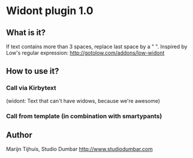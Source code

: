 # Widont plugin 1.0

## What is it?

If text contains more than 3 spaces, replace last space by a "&nbsp;". Inspired by Low's regular expression: http://gotolow.com/addons/low-widont

## How to use it?

### Call via Kirbytext 

(widont: Text that can't have widows, because we're awesome)
 
### Call from template (in combination with smartypants)

<?php echo smartypants(widont('A cool title with "curly" quotes and no widows you know')); ?>

## Author
Marijn Tijhuis, Studio Dumbar
<http://www.studiodumbar.com>